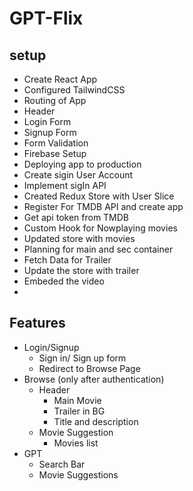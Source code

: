 # GPT-Flix

## setup
 - Create React App
 - Configured TailwindCSS
 - Routing of App
 - Header
 - Login Form
 - Signup Form
 - Form Validation
 - Firebase Setup
 - Deploying app to production
 - Create sigin User Account
 - Implement sigIn API
 - Created Redux Store with User Slice
 - Register For TMDB API and create app
 - Get api token from TMDB
 - Custom Hook for Nowplaying movies
 - Updated store with movies
 - Planning for main and sec container
 - Fetch Data for Trailer
 - Update the store with trailer
 - Embeded the video
 -

## Features
 - Login/Signup
    - Sign in/ Sign up form 
    - Redirect to Browse Page
 - Browse (only after authentication)
    - Header
        - Main Movie
        - Trailer in BG
        - Title and description
    - Movie Suggestion
        - Movies list
 - GPT
    - Search Bar
    - Movie Suggestions
 

